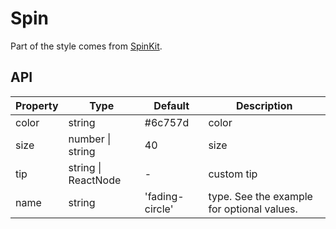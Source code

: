 # Spin

Part of the style comes from [SpinKit](https://github.com/tobiasahlin/SpinKit).

<example />

## API

| Property | Type | Default | Description |
| --- | --- | --- | --- |
| color | string | #6c757d | color |
| size | number \| string | 40 | size |
| tip | string  \| ReactNode | - | custom tip |
| name | string | 'fading-circle' | type. See the example for optional values. |
